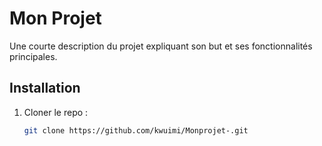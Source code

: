 # Mon Projet

Une courte description du projet expliquant son but et ses fonctionnalités principales.

## Installation

1. Cloner le repo :
   ```sh
   git clone https://github.com/kwuimi/Monprojet-.git

